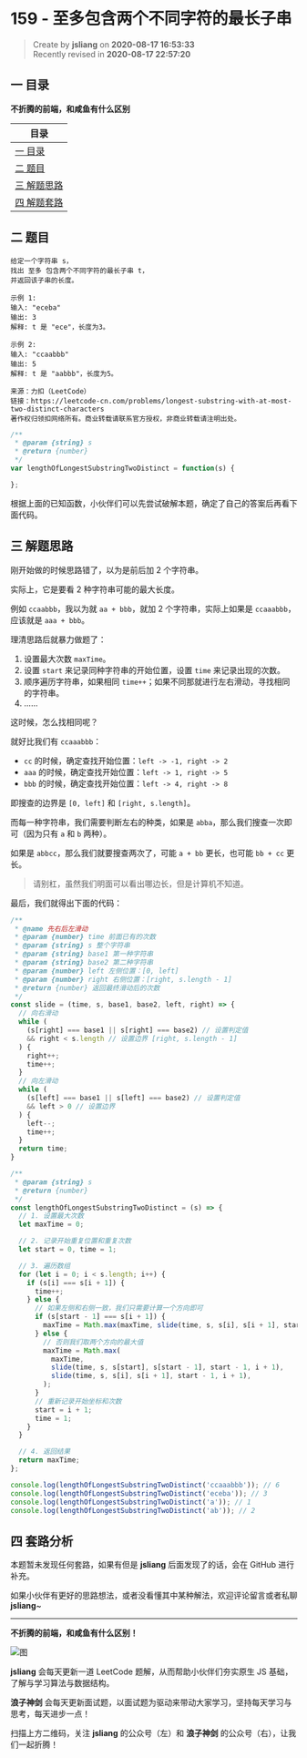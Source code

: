 159 - 至多包含两个不同字符的最长子串
===

> Create by **jsliang** on **2020-08-17 16:53:33**  
> Recently revised in **2020-08-17 22:57:20**

## 一 目录

**不折腾的前端，和咸鱼有什么区别**

| 目录 |
| --- |
| [一 目录](#chapter-one) |
| [二 题目](#chapter-two) |
| [三 解题思路](#chapter-three) |
| [四 解题套路](#chapter-four) |

## 二 题目



```
给定一个字符串 s，
找出 至多 包含两个不同字符的最长子串 t，
并返回该子串的长度。

示例 1:
输入: "eceba"
输出: 3
解释: t 是 "ece"，长度为3。

示例 2:
输入: "ccaabbb"
输出: 5
解释: t 是 "aabbb"，长度为5。

来源：力扣（LeetCode）
链接：https://leetcode-cn.com/problems/longest-substring-with-at-most-two-distinct-characters
著作权归领扣网络所有。商业转载请联系官方授权，非商业转载请注明出处。
```

```js
/**
 * @param {string} s
 * @return {number}
 */
var lengthOfLongestSubstringTwoDistinct = function(s) {

};
```

根据上面的已知函数，小伙伴们可以先尝试破解本题，确定了自己的答案后再看下面代码。

## 三 解题思路



刚开始做的时候思路错了，以为是前后加 2 个字符串。

实际上，它是要看 2 种字符串可能的最大长度。

例如 `ccaabbb`，我以为就 `aa + bbb`，就加 2 个字符串，实际上如果是 `ccaaabbb`，应该就是 `aaa + bbb`。

理清思路后就暴力做题了：

1. 设置最大次数 `maxTime`。
2. 设置 `start` 来记录同种字符串的开始位置，设置 `time` 来记录出现的次数。
3. 顺序遍历字符串，如果相同 `time++`；如果不同那就进行左右滑动，寻找相同的字符串。
4. ……

这时候，怎么找相同呢？

就好比我们有 `ccaaabbb`：

* `cc` 的时候，确定查找开始位置：`left -> -1, right -> 2`
* `aaa` 的时候，确定查找开始位置：`left -> 1, right -> 5`
* `bbb` 的时候，确定查找开始位置：`left -> 4, right -> 8`

即搜查的边界是 `[0, left]` 和 `[right, s.length]`。

而每一种字符串，我们需要判断左右的种类，如果是 `abba`，那么我们搜查一次即可（因为只有 `a` 和 `b` 两种）。

如果是 `abbcc`，那么我们就要搜查两次了，可能 `a + bb` 更长，也可能 `bb + cc` 更长。

> 请别杠，虽然我们明面可以看出哪边长，但是计算机不知道。

最后，我们就得出下面的代码：

```js
/**
 * @name 先右后左滑动
 * @param {number} time 前面已有的次数
 * @param {string} s 整个字符串
 * @param {string} base1 第一种字符串
 * @param {string} base2 第二种字符串
 * @param {number} left 左侧位置：[0, left]
 * @param {number} right 右侧位置：[right, s.length - 1]
 * @return {number} 返回最终滑动后的次数
 */
const slide = (time, s, base1, base2, left, right) => {
  // 向右滑动
  while (
    (s[right] === base1 || s[right] === base2) // 设置判定值
    && right < s.length // 设置边界 [right, s.length - 1]
  ) {
    right++;
    time++;
  }
  // 向左滑动
  while (
    (s[left] === base1 || s[left] === base2) // 设置判定值
    && left > 0 // 设置边界
  ) {
    left--;
    time++;
  }
  return time;
}

/**
 * @param {string} s
 * @return {number}
 */
const lengthOfLongestSubstringTwoDistinct = (s) => {
  // 1. 设置最大次数
  let maxTime = 0;

  // 2. 记录开始重复位置和重复次数
  let start = 0, time = 1;

  // 3. 遍历数组
  for (let i = 0; i < s.length; i++) {
    if (s[i] === s[i + 1]) {
      time++;
    } else {
      // 如果左侧和右侧一致，我们只需要计算一个方向即可
      if (s[start - 1] === s[i + 1]) {
        maxTime = Math.max(maxTime, slide(time, s, s[i], s[i + 1], start - 1, i + 1));
      } else {
        // 否则我们取两个方向的最大值
        maxTime = Math.max(
          maxTime,
          slide(time, s, s[start], s[start - 1], start - 1, i + 1),
          slide(time, s, s[i], s[i + 1], start - 1, i + 1),
        );
      }
      // 重新记录开始坐标和次数
      start = i + 1;
      time = 1;
    }
  }

  // 4. 返回结果
  return maxTime;
};

console.log(lengthOfLongestSubstringTwoDistinct('ccaaabbb')); // 6
console.log(lengthOfLongestSubstringTwoDistinct('eceba')); // 3
console.log(lengthOfLongestSubstringTwoDistinct('a')); // 1
console.log(lengthOfLongestSubstringTwoDistinct('ab')); // 2
```

## 四 套路分析



本题暂未发现任何套路，如果有但是 **jsliang** 后面发现了的话，会在 GitHub 进行补充。

如果小伙伴有更好的思路想法，或者没看懂其中某种解法，欢迎评论留言或者私聊 **jsliang**~

---

**不折腾的前端，和咸鱼有什么区别！**

![图](https://github.com/LiangJunrong/document-library/blob/master/public-repertory/img/z-index-small.png?raw=true)

**jsliang** 会每天更新一道 LeetCode 题解，从而帮助小伙伴们夯实原生 JS 基础，了解与学习算法与数据结构。

**浪子神剑** 会每天更新面试题，以面试题为驱动来带动大家学习，坚持每天学习与思考，每天进步一点！

扫描上方二维码，关注 **jsliang** 的公众号（左）和 **浪子神剑** 的公众号（右），让我们一起折腾！


